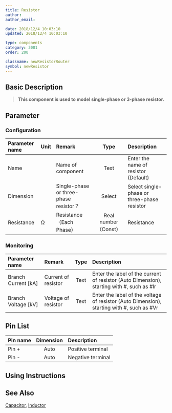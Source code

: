 ```yaml
---
title: Resistor
author: 
author_email:

date: 2018/12/4 10:03:10
updated: 2018/12/4 10:03:10

type: components
category: 3001
order: 200

classname: newResistorRouter
symbol: newResistor
---
```

## Basic Description


> **This component is used to model single-phase or 3-phase resistor.**

## Parameter
### Configuration
| Parameter name | Unit | Remark | Type | Description |
| :--- | :--- | :--- | :--: | :--- |
| Name |  | Name of component | Text | Enter the name of resistor (Default) |
| Dimension |  | Single-phase or three-phase resistor？ | Select | Select single-phase or three-phase resistor |
| Resistance | Ω | Resistance（Each Phase） | Real number（Const） | Resistance |

### Monitoring
| Parameter name | Remark | Type | Description |
| :--- | :--- | :--: | :--- |
| Branch Current \[kA\] | Current of resistor | Text | Enter the label of the current of resistor (Auto Dimension), starting with #, such as #Ir |
| Branch Voltage \[kV\] | Voltage of resistor | Text | Enter the label of the voltage of resistor (Auto Dimension), starting with #, such as #Vr |


## Pin List

| Pin name | Dimension | Description |
| :--- | :--:  | :--- |
| Pin + | Auto | Positive terminal |
| Pin - | Auto | Negative terminal |

## Using Instructions



## See Also

[Capacitor](compnewCapacitorRouter.md), [Inductor](compnewInductorRouter.md)
